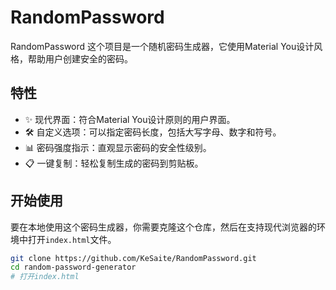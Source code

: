 # RandomPassword
RandomPassword
这个项目是一个随机密码生成器，它使用Material You设计风格，帮助用户创建安全的密码。

## 特性

- ✨ 现代界面：符合Material You设计原则的用户界面。
- 🛠️ 自定义选项：可以指定密码长度，包括大写字母、数字和符号。
- 📊 密码强度指示：直观显示密码的安全性级别。
- 📋 一键复制：轻松复制生成的密码到剪贴板。

## 开始使用

要在本地使用这个密码生成器，你需要克隆这个仓库，然后在支持现代浏览器的环境中打开`index.html`文件。

```bash
git clone https://github.com/KeSaite/RandomPassword.git
cd random-password-generator
# 打开index.html
